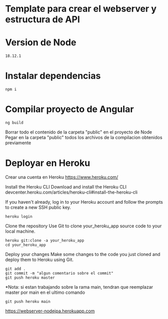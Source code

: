 # Template para crear el webserver y estructura de API

# Version de Node
```
18.12.1
```

# Instalar dependencias
```
npm i
```

#  Compilar proyecto de Angular
```
ng build
```

Borrar todo el contenido de la carpeta "public" en el proyecto de Node  
Pegar en la carpeta "public" todos los archivos de la compilacion obtenidos previamente

# Deployar en Heroku
Crear una cuenta en Heroku https://www.heroku.com/

Install the Heroku CLI
Download and install the Heroku CLI devcenter.heroku.com/articles/heroku-cli#install-the-heroku-cli

If you haven't already, log in to your Heroku account and follow the prompts to create a new SSH public key.

```
heroku login
```
Clone the repository
Use Git to clone your_heroku_app source code to your local machine.

```
heroku git:clone -a your_heroku_app 
cd your_heroku_app
```

Deploy your changes
Make some changes to the code you just cloned and deploy them to Heroku using Git.

```
git add .
git commit -m "algun comentario sobre el commit"
git push heroku master
```

*Nota: si estan trabajando sobre  la rama main, tendran que reemplazar master por main en el ultimo comando
```
git push heroku main
```

https://webserver-nodejpa.herokuapp.com
